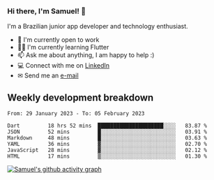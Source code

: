 ### Hi there, I'm Samuel! 👋

I'm a Brazilian junior app developer and technology enthusiast.

- 🏢 I'm currently open to work
- 👨‍💻 I'm currently learning Flutter
- 📫 Ask me about anything, I am happy to help :)
- 💻 Connect with me on [LinkedIn](https://www.linkedin.com/in/samuel-s-marques/)
- ✉ Send me an [e-mail](mailto:samuel.s.marques@protonmail.com)

## Weekly development breakdown
<!--START_SECTION:waka-->

```text
From: 29 January 2023 - To: 05 February 2023

Dart         18 hrs 52 mins  █████████████████████░░░░   83.87 %
JSON         52 mins         █░░░░░░░░░░░░░░░░░░░░░░░░   03.91 %
Markdown     48 mins         █░░░░░░░░░░░░░░░░░░░░░░░░   03.63 %
YAML         36 mins         ▓░░░░░░░░░░░░░░░░░░░░░░░░   02.70 %
JavaScript   28 mins         ▓░░░░░░░░░░░░░░░░░░░░░░░░   02.12 %
HTML         17 mins         ▒░░░░░░░░░░░░░░░░░░░░░░░░   01.30 %
```

<!--END_SECTION:waka-->

[![Samuel's github activity graph](https://activity-graph.herokuapp.com/graph?username=samuel-s-marques&theme=react-dark)](https://github.com/samuel-s-marques)
